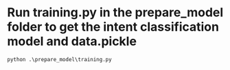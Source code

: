 # Run training.py in the prepare_model folder to get the intent classification model and data.pickle

```
python .\prepare_model\training.py
```